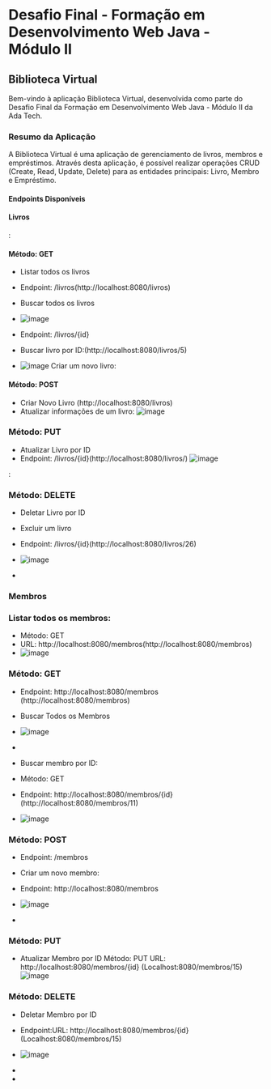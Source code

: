 # Desafio Final - Formação em Desenvolvimento Web Java - Módulo II
## Biblioteca Virtual
Bem-vindo à aplicação Biblioteca Virtual, desenvolvida como parte do Desafio Final da Formação em Desenvolvimento Web Java - Módulo II da Ada Tech.

### Resumo da Aplicação
A Biblioteca Virtual é uma aplicação de gerenciamento de livros, membros e empréstimos. Através desta aplicação, é possível realizar operações CRUD (Create, Read, Update, Delete) para as entidades principais: Livro, Membro e Empréstimo.

#### Endpoints Disponíveis
#### Livros
:

#### Método: GET
- Listar todos os livros
- Endpoint: /livros(http://localhost:8080/livros)
- Buscar todos os livros
- ![image](https://github.com/teofilonicolau/com_biblioteca_ada/assets/97030160/65462642-062d-4ee5-aef5-a9c14842fe94)


- Endpoint: /livros/{id}
- Buscar livro por ID:(http://localhost:8080/livros/5)
-  ![image](https://github.com/teofilonicolau/com_biblioteca_ada/assets/97030160/747eeaa8-e349-47f8-9505-fcc1825f01cd)
Criar um novo livro:

#### Método: POST
- Criar Novo Livro (http://localhost:8080/livros)
- Atualizar informações de um livro:
![image](https://github.com/teofilonicolau/com_biblioteca_ada/assets/97030160/448d0808-3cf6-4f7c-8b1b-a1578c09fec8)


### Método: PUT
- Atualizar Livro por ID
- Endpoint: /livros/{id}(http://localhost:8080/livros/)
![image](https://github.com/teofilonicolau/com_biblioteca_ada/assets/97030160/d1361145-e3dd-4d9d-b794-c9bb16860d33)

:

### Método: DELETE
- Deletar Livro por ID
- Excluir um livro
- Endpoint: /livros/{id}(http://localhost:8080/livros/26)
- ![image](https://github.com/teofilonicolau/com_biblioteca_ada/assets/97030160/a727eb13-3747-4743-9cd2-699058b06808)


- 
### Membros
### Listar todos os membros:
- Método: GET
- URL: http://localhost:8080/membros(http://localhost:8080/membros)
- ![image](https://github.com/teofilonicolau/com_biblioteca_ada/assets/97030160/d4fcb8f4-4185-4729-a8d3-c9653594d524)

### Método: GET
- Endpoint: http://localhost:8080/membros (http://localhost:8080/membros)
- Buscar Todos os Membros
- ![image](https://github.com/teofilonicolau/com_biblioteca_ada/assets/97030160/c6225902-1685-4a13-904f-97a64378d159)


- 
- Buscar membro por ID:
- Método: GET
- Endpoint: http://localhost:8080/membros/{id} (http://localhost:8080/membros/11)
- ![image](https://github.com/teofilonicolau/com_biblioteca_ada/assets/97030160/4654ce76-6c9d-476c-aeb3-c51126493b44)



### Método: POST
- Endpoint: /membros
-  Criar um novo membro:
-  Endpoint: http://localhost:8080/membros
-  ![image](https://github.com/teofilonicolau/com_biblioteca_ada/assets/97030160/aa0d103f-b29f-4fd0-bc96-e162bc3731f6)

-

### Método: PUT
- Atualizar Membro por ID
Método: PUT
URL: http://localhost:8080/membros/{id} (Localhost:8080/membros/15)
![image](https://github.com/teofilonicolau/com_biblioteca_ada/assets/97030160/ff92efa5-617b-439f-afc2-49bec2806574)




### Método: DELETE
-  Deletar Membro por ID
- Endpoint:URL: http://localhost:8080/membros/{id} (Localhost:8080/membros/15)
- ![image](https://github.com/teofilonicolau/com_biblioteca_ada/assets/97030160/de695124-2f3e-47ea-9238-71427f5a6f86)

- 
- 
